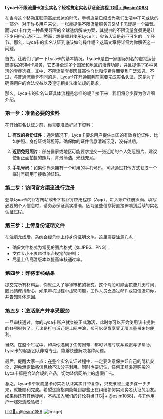 **Lyca卡不限流量卡怎么实名？轻松搞定实名认证全流程[[TG💪+ @esim1088](https://t.me/s/esim1088)]**

在当今这个移动互联网高度发达的时代，手机流量已经成为我们生活中不可或缺的一部分。对于许多用户来说，一张能提供不限流量服务的SIM卡无疑是一个福音。而Lyca卡作为一种备受好评的全球通信解决方案，其提供的不限流量套餐更是让不少用户心动不已。然而，想要顺利使用Lyca卡，实名认证是必不可少的一个环节。那么，Lyca卡的实名认证到底该如何操作呢？这篇文章将详细为你解答这一问题。

首先，让我们了解一下Lyca卡的基本情况。Lyca卡是由一家国际知名的虚拟运营商提供的SIM卡服务，它支持全球多个国家和地区的漫游功能，并且提供了多种灵活的套餐选择。其中，不限流量套餐因其高性价比和便捷性而受到广泛欢迎。不过，与普通流量卡不同的是，Lyca卡在开通服务前需要完成实名认证，这是为了确保用户的合法权益以及遵守相关法律法规的要求。

那么，Lyca卡的实名认证具体流程是怎样的呢？接下来，我们将分步骤为你详细介绍。

### 第一步：准备必要的资料

在开始实名认证之前，你需要准备好以下资料：

1. **有效的身份证件**：通常情况下，Lyca卡要求用户提供本国的有效身份证件，比如护照、身份证或驾照等。确保你的证件信息清晰可见，没有过期。
   
2. **近期免冠照片**：部分国家或地区可能要求提交一张近期的个人免冠照片。建议使用正面拍摄的照片，背景简洁，光线充足。

3. **手机号码**：如果你尚未拥有一个可用的手机号码，可以通过其他方式获取一个临时号码用于接收验证码。

### 第二步：访问官方渠道进行注册

登录Lyca卡的官方网站或者下载官方应用程序（App），进入账户注册页面。填写必要的个人信息时，请务必保证真实准确，因为这些信息将直接影响到后续的实名认证过程。

### 第三步：上传身份证明文件

在注册完成后，系统会提示你上传身份证明文件。这里需要注意几点：

- 确保文件格式为常见的图片格式（如JPEG、PNG）；
- 文件大小不要超过平台规定的限制；
- 尽量上传高清版本以提高审核通过率。

### 第四步：等待审核结果

提交完所有材料后，你就进入了等待审核的状态。这个阶段可能会花费几天时间，因此请保持耐心。如果审核过程中出现问题，工作人员会通过邮件或短信通知你，并告知具体原因。

### 第五步：激活账户并享受服务

一旦审核通过，你的Lyca卡账户就会被正式激活，此时你可以开始使用该卡提供的各项服务了。无论是打电话还是上网冲浪，都可以尽情享受无限流量带来的便利。

当然，在整个过程中，如果你遇到了任何困难，都可以随时联系客服寻求帮助。Lyca卡的客服团队非常专业，能够快速解决各种问题。

最后，提醒大家一点：在整个实名认证过程中，一定要注意保护好自己的隐私安全，避免泄露敏感信息给不法分子利用。同时也要记住，任何正规渠道购买的Lyca卡都是合法合规的产品，切勿轻信网络上的虚假广告。

总之，Lyca卡不限流量卡的实名认证其实并不复杂，只要按照上述步骤一步步来，就能顺利完成。希望这篇指南能帮到那些正在纠结如何实现实名认证的朋友。如果你还有其他疑问，不妨加入我们的讨论群组[[TG💪+ @esim1088](https://t.me/s/esim1088)]，与其他用户一起交流经验吧！

[[TG💪+ @esim1088](https://t.me/s/esim1088) ![Image](https://i.postimg.cc/4NQfJmqS/Snipaste-2025-05-13-00-14-12.png)]